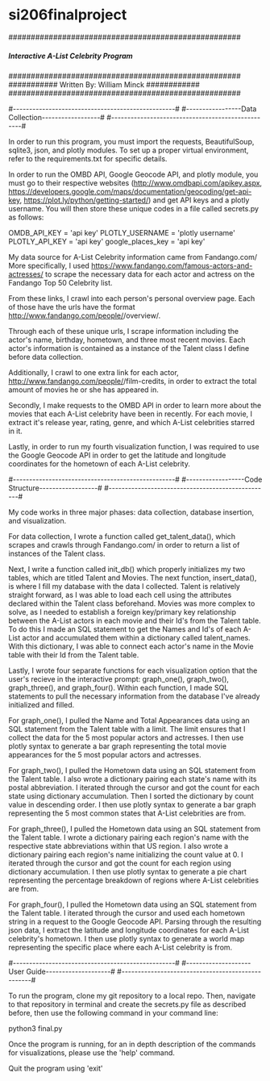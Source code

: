 # si206finalproject

####################################################
#####   Interactive A-List Celebrity Program    ####
####################################################
###########  Written By: William Minck  ############
####################################################

#--------------------------------------------------#
#-----------------Data Collection------------------#
#--------------------------------------------------#

In order to run this program, you must import the 
requests, BeautifulSoup, sqlite3, json, and plotly
modules. To set up a proper virtual environment, refer 
to the requirements.txt for specific details.

In order to run the OMBD API, Google Geocode API, and
plotly module, you must go to their respective websites
(http://www.omdbapi.com/apikey.aspx, 
 https://developers.google.com/maps/documentation/geocoding/get-api-key,
 https://plot.ly/python/getting-started/) and get API keys 
and a plotly username. You will then store these unique
codes in a file called secrets.py as follows:

OMDB_API_KEY = 'api key'
PLOTLY_USERNAME = 'plotly username'
PLOTLY_API_KEY = 'api key'
google_places_key = 'api key'

My data source for A-List Celebrity information came 
from Fandango.com/ More specifically, I used 
https://www.fandango.com/famous-actors-and-actresses/
to scrape the necessary data for each actor and actress
on the Fandango Top 50 Celebrity list.

From these links, I crawl into each person's personal
overview page. Each of those have the urls have the format 
http://www.fandango.com/people/<uniqueident>/overview/.

Through each of these unique urls, I scrape information
including the actor's name, birthday, hometown, and three most 
recent movies. Each actor's information is contained as a 
instance of the Talent class I define before data collection.

Additionally, I crawl to one extra link for each actor,
http://www.fandango.com/people/<uniqident>/film-credits,
in order to extract the total amount of movies he or she 
has appeared in.

Secondly, I make requests to the OMBD API in order to learn
more about the movies that each A-List celebrity have been in
recently. For each movie, I extract it's release year, rating, 
genre, and which A-List celebrities starred in it.

Lastly, in order to run my fourth visualization function, 
I was required to use the Google Geocode API in order to 
get the latitude and longitude coordinates for the hometown 
of each A-List celebrity.

#--------------------------------------------------#
#------------------Code Structure------------------#
#--------------------------------------------------#

My code works in three major phases: data collection, 
database insertion, and visualization.

For data collection, I wrote a function called
get_talent_data(), which scrapes and crawls through
Fandango.com/ in order to return a list of instances
of the Talent class.

Next, I write a function called init_db() which 
properly initializes my two tables, which are titled
Talent and Movies. The next function, insert_data(),
is where I fill my database with the data I collected.
Talent is relatively straight forward, as I was able to 
load each cell using the attributes declared within the 
Talent class beforehand. Movies was more complex to solve,
as I needed to establish a foreign key/primary key
relationship between the A-List actors in each movie and 
their Id's from the Talent table. To do this I made an
SQL statement to get the Names and Id's of each A-List actor
and accumulated them within a dictionary called
talent_names. With this dictionary, I was able to connect
each actor's name in the Movie table with their Id from the
Talent table.

Lastly, I wrote four separate functions for each visualization
option that the user's recieve in the interactive prompt:
graph_one(), graph_two(), graph_three(), and graph_four().
Within each function, I made SQL statements to pull the necessary
information from the database I've already initialized and filled.

For graph_one(), I pulled the Name and Total Appearances data using
an SQL statement from the Talent table with a limit. The limit ensures
that I collect the data for the 5 most popular actors and actresses.
I then use plotly syntax to generate a bar graph representing the total
movie appearances for the 5 most popular actors and actresses.

For graph_two(), I pulled the Hometown data using an SQL statement 
from the Talent table. I also wrote a dictionary pairing each state's name
with its postal abbreviation. I iterated through the cursor and got the
count for each state using dictionary accumulation. Then I sorted the 
dictionary by count value in descending order. I then use plotly syntax 
to generate a bar graph representing the 5 most common states that 
A-List celebrities are from.

For graph_three(), I pulled the Hometown data using an SQL statement 
from the Talent table. I wrote a dictionary pairing each region's
name with the respective state abbreviations within that US region. 
I also wrote a dictionary pairing each region's name initializing the 
count value at 0. I iterated through the cursor and got the
count for each region using dictionary accumulation. I then use plotly syntax 
to generate a pie chart representing the percentage breakdown of regions
where A-List celebrities are from.

For graph_four(), I pulled the Hometown data using an SQL statement 
from the Talent table. I iterated through the cursor and used each
hometown string in a request to the Google Geocode API. Parsing through
the resulting json data, I extract the latitude and longitude coordinates
for each A-List celebrity's hometown. I then use plotly syntax 
to generate a world map representing the specific place where each
A-List celebrity is from.

#--------------------------------------------------#
#--------------------User Guide--------------------#
#--------------------------------------------------#

To run the program, clone my git repository to a local repo. Then, navigate
to that repository in terminal and create the secrets.py file as
described before, then use the following command in your command line:

python3 final.py

Once the program is running, for an in depth description
of the commands for visualizations, please use the 'help' command.

Quit the program using 'exit'
